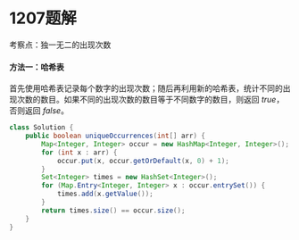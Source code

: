 # 1207题解
考察点：独一无二的出现次数

#### 方法一：哈希表

首先使用哈希表记录每个数字的出现次数；随后再利用新的哈希表，统计不同的出现次数的数目。如果不同的出现次数的数目等于不同数字的数目，则返回 $\textit{true}$，否则返回 $\textit{false}$。

```java
class Solution {
    public boolean uniqueOccurrences(int[] arr) {
        Map<Integer, Integer> occur = new HashMap<Integer, Integer>();
        for (int x : arr) {
            occur.put(x, occur.getOrDefault(x, 0) + 1);
        }
        Set<Integer> times = new HashSet<Integer>();
        for (Map.Entry<Integer, Integer> x : occur.entrySet()) {
            times.add(x.getValue());
        }
        return times.size() == occur.size();
    }
}
```

